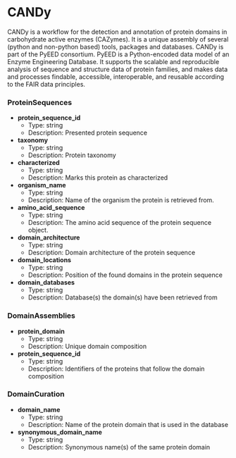 # CANDy 

CANDy is a workflow for the detection and annotation of protein domains in carbohydrate active enzymes (CAZymes). It is a unique assembly of several (python and non-python based) tools, packages and databases. CANDy is part of the PyEED consortium. PyEED is a Python-encoded data model of an Enzyme Engineering Database. It supports the scalable and reproducible analysis of sequence and structure data of protein families, and makes data and processes findable, accessible, interoperable, and reusable according to the FAIR data principles.

### ProteinSequences

- __protein_sequence_id__
  - Type: string
  - Description: Presented protein sequence
- __taxonomy__
  - Type: string
  - Description: Protein taxonomy
- __characterized__
  - Type: string
  - Description: Marks this protein as characterized
- __organism_name__
  - Type: string
  - Description: Name of the organism the protein is retrieved from.
- __amino_acid_sequence__
  - Type: string
  - Description: The amino acid sequence of the protein sequence object.
- __domain_architecture__
  - Type: string
  - Description: Domain architecture of the protein sequence
- __domain_locations__
  - Type: string
  - Description: Position of the found domains in the protein sequence
- __domain_databases__
  - Type: string
  - Description: Database(s) the domain(s) have been retrieved from

### DomainAssemblies 

- __protein_domain__
  - Type: string
  - Description: Unique domain composition
- __protein_sequence_id__
  - Type: string
  - Description: Identifiers of the proteins that follow the domain composition

### DomainCuration

- __domain_name__
  - Type: string
  - Description: Name of the protein domain that is used in the database
- __synonymous_domain_name__
  - Type: string
  - Description: Synonymous name(s) of the same protein domain





